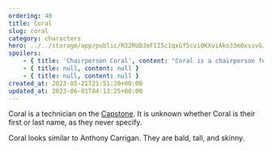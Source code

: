 ```yaml
---
ordering: 40
title: Coral
slug: coral
category: characters
hero: ../../storage/app/public/R32RUDJmFII5c1qxGf5cvi0KXviAkoJ3m0xssvGJ.jpg
spoilers:
    - { title: 'Chairperson Coral', content: "Coral is a chairperson for the [Cartel](/category/organizations/cartel) council, and formerly technician on the [Capstone](/category/spaceships/capstone). It is unknown whether Coral is their first or last name, as they never specify.\r\n\r\nCoral looks similar to Anthony Carrigan. They are bald, tall, and skinny." }
    - { title: null, content: null }
    - { title: null, content: null }
created_at: 2023-05-21T21:51:20+00:00
updated_at: 2023-06-01T04:13:25+00:00
---
```

Coral is a technician on the [Capstone](/category/spaceships/capstone). It is unknown whether Coral is their first or last name, as they never specify.

Coral looks similar to Anthony Carrigan. They are bald, tall, and skinny.